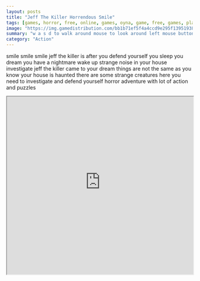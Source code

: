 ```yaml
---
layout: posts
title: "Jeff The Killer Horrendous Smile"
tags: [games, horror, free, online, games, oyna, game, free, games, play, play, games]
image: "https://img.gamedistribution.com/bb1b71ef5f4a4ccd9e295f139519386b-512x384.jpeg"
summary: "w a s d to walk around mouse to look around left mouse button to fire right mouse button to aim mouse wheel to change weapons r to reload f to pickup items left shift to run left ctrl to crouch x to prone space to jump  free online games oyna game free games play play games"
category: "Action"
---
```


smile smile smile jeff the killer is after you defend yourself you sleep you dream you have a nightmare wake up strange noise in your house investigate jeff the killer came to your dream things are not the same as you know your house is haunted there are some strange creatures here you need to investigate and defend yourself horror adventure with lot of action and puzzles

<iframe width="100%" height="480px;" src="https://html5.gamedistribution.com/bb1b71ef5f4a4ccd9e295f139519386b/"></iframe>